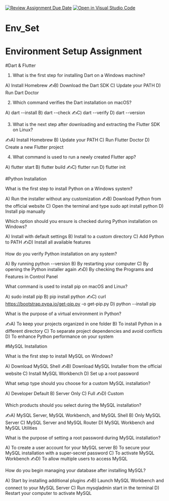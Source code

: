 [![Review Assignment Due Date](https://classroom.github.com/assets/deadline-readme-button-22041afd0340ce965d47ae6ef1cefeee28c7c493a6346c4f15d667ab976d596c.svg)](https://classroom.github.com/a/vnsr1XuU)
[![Open in Visual Studio Code](https://classroom.github.com/assets/open-in-vscode-2e0aaae1b6195c2367325f4f02e2d04e9abb55f0b24a779b69b11b9e10269abc.svg)](https://classroom.github.com/online_ide?assignment_repo_id=17106221&assignment_repo_type=AssignmentRepo)
# Env_Set

# Environment Setup Assignment

#Dart & Flutter

1. What is the first step for installing Dart on a Windows machine?

A) Install Homebrew
✍B) Download the Dart SDK
C) Update your PATH
D) Run Dart Doctor


2. Which command verifies the Dart installation on macOS?

A) dart --install
B) dart --check
✍C) dart --verify
D) dart --version


3. What is the next step after downloading and extracting the Flutter SDK on Linux?

✍A) Install Homebrew
B) Update your PATH
C) Run Flutter Doctor
D) Create a new Flutter project


4. What command is used to run a newly created Flutter app?

A) flutter start
B) flutter build
✍C) flutter run
D) flutter init


#Python Installation

What is the first step to install Python on a Windows system?

A) Run the installer without any customization
✍B) Download Python from the official website
C) Open the terminal and type sudo apt install python
D) Install pip manually

Which option should you ensure is checked during Python installation on Windows?

A) Install with default settings
B) Install to a custom directory
C) Add Python to PATH
✍D) Install all available features

How do you verify Python installation on any system?

A) By running python --version
B) By restarting your computer
C) By opening the Python installer again
✍D) By checking the Programs and Features in Control Panel

What command is used to install pip on macOS and Linux?

A) sudo install pip
B) pip install python
✍C) curl https://bootstrap.pypa.io/get-pip.py -o get-pip.py
D) python --install pip

What is the purpose of a virtual environment in Python?

✍A) To keep your projects organized in one folder
B) To install Python in a different directory
C) To separate project dependencies and avoid conflicts
D) To enhance Python performance on your system

#MySQL Installation

What is the first step to install MySQL on Windows?

A) Download MySQL Shell
✍B) Download MySQL Installer from the official website
C) Install MySQL Workbench
D) Set up a root password

What setup type should you choose for a custom MySQL installation?

A) Developer Default
B) Server Only
C) Full
✍D) Custom

Which products should you select during the MySQL installation?

✍A) MySQL Server, MySQL Workbench, and MySQL Shell
B) Only MySQL Server
C) MySQL Server and MySQL Router
D) MySQL Workbench and MySQL Utilities

What is the purpose of setting a root password during MySQL installation?

A) To create a user account for your MySQL server
B) To secure your MySQL installation with a super-secret password
C) To activate MySQL Workbench
✍D) To allow multiple users to access MySQL

How do you begin managing your database after installing MySQL?

A) Start by installing additional plugins
✍B) Launch MySQL Workbench and connect to your MySQL Server
C) Run mysqladmin start in the terminal
D) Restart your computer to activate MySQL

